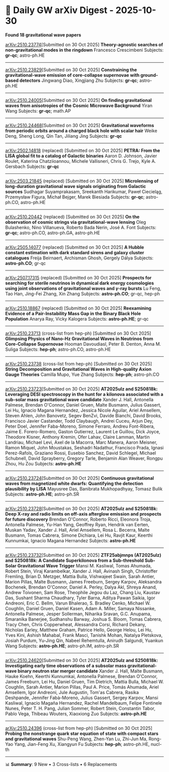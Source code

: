 # 📡 Daily GW arXiv Digest - 2025-10-30
**Found 18 gravitational wave papers**

[arXiv:2510.23774](https://arxiv.org/abs/2510.23774)[Submitted on 30 Oct 2025]
**Theory-agnostic searches of non-gravitational modes in the ringdown**
Francesco Crescimbeni
Subjects: **gr-qc**; astro-ph.HE

---

[arXiv:2510.23829](https://arxiv.org/abs/2510.23829)[Submitted on 30 Oct 2025]
**Constraining the gravitational-wave emission of core-collapse supernovae with ground-based detectors**
Jingwang Diao, Xingjiang Zhu
Subjects: **gr-qc**; astro-ph.HE

---

[arXiv:2510.24005](https://arxiv.org/abs/2510.24005)[Submitted on 30 Oct 2025]
**On finding gravitational waves from anisotropies of the Cosmic Microwave Background**
Yiran Wang
Subjects: **gr-qc**; math.AP

---

[arXiv:2510.24468](https://arxiv.org/abs/2510.24468)[Submitted on 30 Oct 2025]
**Gravitational waveforms from periodic orbits around a charged black hole with scalar hair**
Weike Deng, Sheng Long, Qin Tan, Jiliang Jing
Subjects: **gr-qc**

---

[arXiv:2502.14818](https://arxiv.org/abs/2502.14818) (replaced) [Submitted on 30 Oct 2025]
**PETRA: From the LISA global fit to a catalog of Galactic binaries**
Aaron D. Johnson, Javier Roulet, Katerina Chatziioannou, Michele Vallisneri, Chris G. Trejo, Kyle A. Gersbach
Subjects: **gr-qc**

---

[arXiv:2503.21845](https://arxiv.org/abs/2503.21845) (replaced) [Submitted on 30 Oct 2025]
**Microlensing of long-duration gravitational wave signals originating from Galactic sources**
Sudhagar Suyamprakasam, Sreekanth Harikumar, Paweł Ciecieląg, Przemysław Figura, Michał Bejger, Marek Biesiada
Subjects: **gr-qc**; astro-ph.CO, astro-ph.HE

---

[arXiv:2510.20442](https://arxiv.org/abs/2510.20442) (replaced) [Submitted on 30 Oct 2025]
**On the observation of cosmic strings via gravitational-wave lensing**
Oleg Bulashenko, Nino Villanueva, Roberto Bada Nerin, José A. Font
Subjects: **gr-qc**; astro-ph.CO, astro-ph.GA, astro-ph.HE

---

[arXiv:2505.14077](https://arxiv.org/abs/2505.14077) (replaced) [Submitted on 30 Oct 2025]
**A Hubble constant estimation with dark standard sirens and galaxy cluster catalogues**
Freija Beirnaert, Archisman Ghosh, Gergely Dálya
Subjects: **astro-ph.CO**; gr-qc

---

[arXiv:2507.17315](https://arxiv.org/abs/2507.17315) (replaced) [Submitted on 30 Oct 2025]
**Prospects for searching for sterile neutrinos in dynamical dark energy cosmologies using joint observations of gravitational waves and $γ$-ray bursts**
Lu Feng, Tao Han, Jing-Fei Zhang, Xin Zhang
Subjects: **astro-ph.CO**; gr-qc, hep-ph

---

[arXiv:2510.18867](https://arxiv.org/abs/2510.18867) (replaced) [Submitted on 30 Oct 2025]
**Reexamining Evidence of a Pair-Instability Mass Gap in the Binary Black Hole Population**
Anarya Ray, Vicky Kalogera
Subjects: **astro-ph.HE**; gr-qc

---

[arXiv:2510.23713](https://arxiv.org/abs/2510.23713) (cross-list from hep-ph) [Submitted on 30 Oct 2025]
**Glimpsing Physics of Nano-Hz Gravitational Waves in Neutrinos from Core-Collapse Supernovae**
Hooman Davoudiasl, Peter B. Denton, Anna M. Suliga
Subjects: **hep-ph**; astro-ph.CO, astro-ph.HE

---

[arXiv:2510.23738](https://arxiv.org/abs/2510.23738) (cross-list from hep-ph) [Submitted on 30 Oct 2025]
**String Decomposition and Gravitational Waves in High-quality Axion Gauge Theories**
Camilla Mupo, Yue Zhang
Subjects: **hep-ph**; astro-ph.CO

---

[arXiv:2510.23723](https://arxiv.org/abs/2510.23723)[Submitted on 30 Oct 2025]
**AT2025ulz and S250818k: Leveraging DESI spectroscopy in the hunt for a kilonova associated with a sub-solar mass gravitational wave candidate**
Xander J. Hall, Antonella Palmese, Brendan O'Connor, Daniel Gruen, Malte Busmann, Julius Gassert, Lei Hu, Ignacio Magana Hernandez, Jessica Nicole Aguilar, Ariel Amsellem, Steven Ahlen, John Banovetz, Segev BenZvi, Davide Bianchi, David Brooks, Francisco Javier Castander, Todd Claybaugh, Andrei Cuceu, Arjun Dey, Peter Doel, Jennifer Faba-Moreno, Simone Ferraro, Andreu Font-Ribera, Jaime E. Forero-Romero, Gaston Gutierrez, Laurent Le Guillou, Dick Joyce, Theodore Kisner, Anthony Kremin, Ofer Lahav, Claire Lamman, Martin Landriau, Michael Levi, Axel de la Macorra, Marc Manera, Aaron Meisner, Ramon Miquel, John Moustakas, Seshadri Nadathur, Francisco Prada, Ignasi Perez-Rafols, Graziano Rossi, Eusebio Sanchez, David Schlegel, Michael Schubnell, David Sprayberry, Gregory Tarle, Benjamin Alan Weaver, Rongpu Zhou, Hu Zou
Subjects: **astro-ph.HE**

---

[arXiv:2510.23724](https://arxiv.org/abs/2510.23724)[Submitted on 30 Oct 2025]
**Continuous gravitational waves from magnetized white dwarfs: Quantifying the detection plausibility by LISA**
Mayusree Das, Banibrata Mukhopadhyay, Tomasz Bulik
Subjects: **astro-ph.HE**; astro-ph.SR

---

[arXiv:2510.23728](https://arxiv.org/abs/2510.23728)[Submitted on 30 Oct 2025]
**AT2025ulz and S250818k: Deep X-ray and radio limits on off-axis afterglow emission and prospects for future discovery**
Brendan O'Connor, Roberto Ricci, Eleonora Troja, Antonella Palmese, Yu-Han Yang, Geoffrey Ryan, Hendrik van Eerten, Muskan Yadav, Xander J. Hall, Ariel Amsellem, Rosa L. Becerra, Malte Busmann, Tomas Cabrera, Simone Dichiara, Lei Hu, Ravjit Kaur, Keerthi Kunnumkai, Ignacio Magana Hernandez
Subjects: **astro-ph.HE**

---

[arXiv:2510.23732](https://arxiv.org/abs/2510.23732)[Submitted on 30 Oct 2025]
**ZTF25abjmnps (AT2025ulz) and S250818k: A Candidate Superkilonova from a Sub-threshold Sub-Solar Gravitational Wave Trigger**
Mansi M. Kasliwal, Tomas Ahumada, Robert Stein, Viraj Karambelkar, Xander J. Hall, Avinash Singh, Christoffer Fremling, Brian D. Metzger, Mattia Bulla, Vishwajeet Swain, Sarah Antier, Marion Pillas, Malte Busmann, James Freeburn, Sergey Karpov, Aleksandra Bochenek, Brendan O'Connor, Daniel A. Perley, Dalya Akl, Shreya Anand, Andrew Toivonen, Sam Rose, Theophile Jegou du Laz, Chang Liu, Kaustav Das, Sushant Sharma Chaudhary, Tyler Barna, Aditya Pawan Saikia, Igor Andreoni, Eric C. Bellm, Varun Bhalerao, S. Bradley Cenko, Michael W. Coughlin, Daniel Gruen, Daniel Kasen, Adam A. Miller, Samaya Nissanke, Antonella Palmese, Jesper Sollerman, Niharika Sravan, G.C. Anupama, Smaranika Banerjee, Sudhanshu Barway, Joshua S. Bloom, Tomas Cabrera, Tracy Chen, Chris Copperwheat, Alessandra Corsi, Richard Dekany, Nicholas Earley, Matthew Graham, Patrice Hello, George Helou, Lei Hu, Yves Kini, Ashish Mahabal, Frank Masci, Tanishk Mohan, Natalya Pletskova, Josiah Purdum, Yu-Jing Qin, Nabeel Rehemtulla, Anirudh Salgundi, Yuankun Wang
Subjects: **astro-ph.HE**; astro-ph.IM, astro-ph.SR

---

[arXiv:2510.24620](https://arxiv.org/abs/2510.24620)[Submitted on 30 Oct 2025]
**AT2025ulz and S250818k: Investigating early time observations of a subsolar mass gravitational-wave binary neutron star merger candidate**
Xander J. Hall, Malte Busmann, Hauke Koehn, Keerthi Kunnumkai, Antonella Palmese, Brendan O'Connor, James Freeburn, Lei Hu, Daniel Gruen, Tim Dietrich, Mattia Bulla, Michael W. Coughlin, Sarah Antier, Marion Pillas, Paul A. Price, Tomás Ahumada, Ariel Amsellem, Igor Andreoni, Jule Augustin, Tom'as Cabrera, Rasika Deshpande, Jennifer Fabà-Moreno, Julius Gassert, Sergey Karpov, Mansi Kasliwal, Ignacio Magaña Hernandez, Rachel Mandelbaum, Felipe Fontinele Nunes, Peter T. H. Pang, Julian Sommer, Robert Stein, Constantin Tabor, Pablo Vega, Thibeau Wouters, Xiaoxiong Zuo
Subjects: **astro-ph.HE**

---

[arXiv:2510.24396](https://arxiv.org/abs/2510.24396) (cross-list from hep-ph) [Submitted on 30 Oct 2025]
**Probing the nonstrange quark star equation of state with compact stars and gravitational waves**
Shu-Peng Wang, Zhen-Yan Lu, Zhi-Jun Ma, Rong-Yao Yang, Jian-Feng Xu, Xiangyun Fu
Subjects: **hep-ph**; astro-ph.HE, nucl-th

---

📊 **Summary**: 9 New • 3 Cross-lists • 6 Replacements